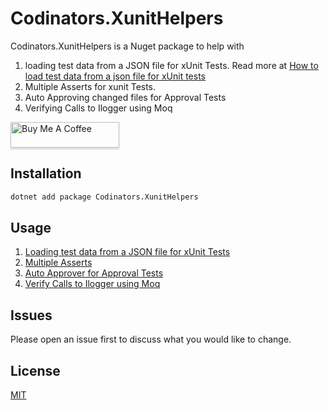 # Codinators.XunitHelpers

Codinators.XunitHelpers is a Nuget package to help with

1. loading test data from a JSON file for xUnit Tests. Read more at [How to load test data from a json file for xUnit tests](https://www.ankursheel.com/blog/load-test-data-from-a-json-file-for-xunit-tests)
1. Multiple Asserts for xunit Tests.
1. Auto Approving changed files for Approval Tests
1. Verifying Calls to Ilogger using Moq

<a href="https://www.buymeacoffee.com/ankursheel" target="_blank"><img src="https://www.buymeacoffee.com/assets/img/custom_images/orange_img.png" alt="Buy Me A Coffee" style="height: 41px !important;width: 174px !important;box-shadow: 0px 3px 2px 0px rgba(190, 190, 190, 0.5) !important;-webkit-box-shadow: 0px 3px 2px 0px rgba(190, 190, 190, 0.5) !important;" ></a>

## Installation

```cmd
dotnet add package Codinators.XunitHelpers
```

## Usage

1. [Loading test data from a JSON file for xUnit Tests](xUnitHelpers/docs/UsageJsonFileDataAttribute.md)
1. [Multiple Asserts](xUnitHelpers/docs/MultipleAsserts.md)
1. [Auto Approver for Approval Tests](xUnitHelpers/docs/AutoApprover.md)
1. [Verify Calls to Ilogger using Moq](xUnitHelpers/docs/VerifyLogs.md)

## Issues

Please open an issue first to discuss what you would like to change.

## License

[MIT](https://choosealicense.com/licenses/mit/)
